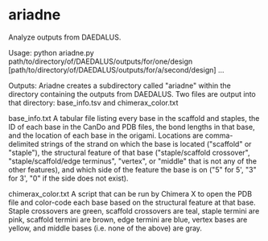 # ariadne
Analyze outputs from DAEDALUS.

Usage:
python ariadne.py path/to/directory/of/DAEDALUS/outputs/for/one/design [path/to/directory/of/DAEDALUS/outputs/for/a/second/design] ...

Outputs:
Ariadne creates a subdirectory called "ariadne" within the directory containing the outputs from DAEDALUS.
Two files are output into that directory: base_info.tsv and chimerax_color.txt

base_info.txt
A tabular file listing every base in the scaffold and staples, the ID of each base in the CanDo and PDB files, the bond lengths in that base, and the location of each base in the origami. Locations are comma-delimited strings of the strand on which the base is located ("scaffold" or "staple"), the structural feature of that base ("staple/scaffold crossover", "staple/scaffold/edge terminus", "vertex", or "middle" that is not any of the other features), and which side of the feature the base is on ("5" for 5', "3" for 3', "0" if the side does not exist).

chimerax_color.txt
A script that can be run by Chimera X to open the PDB file and color-code each base based on the structural feature at that base. Staple crossovers are green, scaffold crossovers are teal, staple termini are pink, scaffold termini are brown, edge termini are blue, vertex bases are yellow, and middle bases (i.e. none of the above) are gray.
